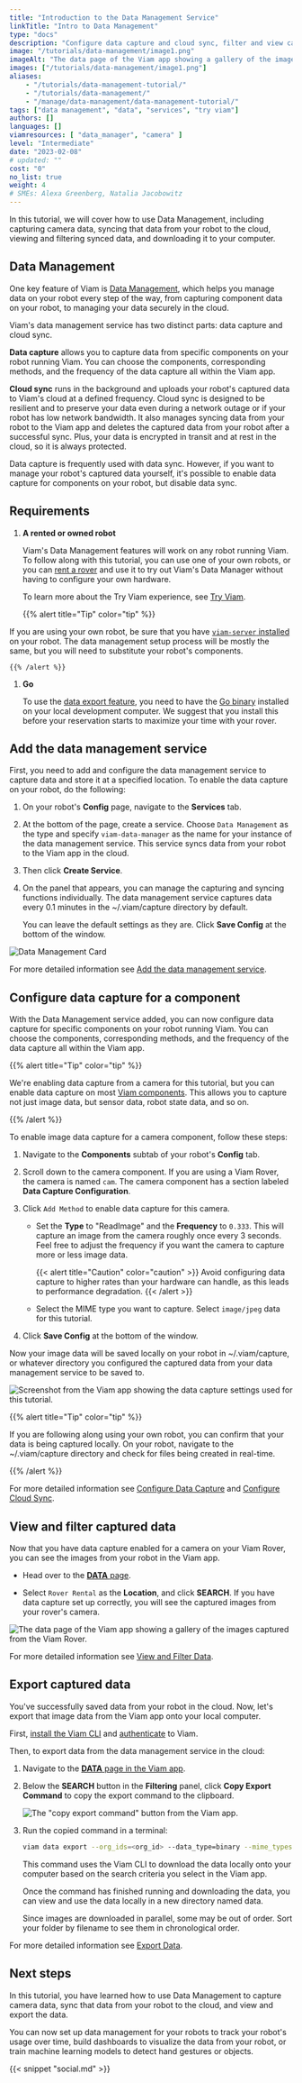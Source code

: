 ```yaml
---
title: "Introduction to the Data Management Service"
linkTitle: "Intro to Data Management"
type: "docs"
description: "Configure data capture and cloud sync, filter and view captured data, and export your data."
image: "/tutorials/data-management/image1.png"
imageAlt: "The data page of the Viam app showing a gallery of the images captured from the Viam Rover."
images: ["/tutorials/data-management/image1.png"]
aliases:
    - "/tutorials/data-management-tutorial/"
    - "/tutorials/data-management/"
    - "/manage/data-management/data-management-tutorial/"
tags: ["data management", "data", "services", "try viam"]
authors: []
languages: []
viamresources: [ "data_manager", "camera" ]
level: "Intermediate"
date: "2023-02-08"
# updated: ""
cost: "0"
no_list: true
weight: 4
# SMEs: Alexa Greenberg, Natalia Jacobowitz
---
```


In this tutorial, we will cover how to use Data Management, including capturing camera data, syncing that data from your robot to the cloud, viewing and filtering synced data, and downloading it to your computer.

## Data Management

One key feature of Viam is [Data Management](/manage/data/), which helps you manage data on your robot every step of the way, from capturing component data on your robot, to managing your data securely in the cloud.

Viam's data management service has two distinct parts: data capture and cloud sync.

**Data capture** allows you to capture data from specific components on your robot running Viam.
You can choose the components, corresponding methods, and the frequency of the data capture all within the Viam app.

**Cloud sync** runs in the background and uploads your robot's captured data to Viam's cloud at a defined frequency.
Cloud sync is designed to be resilient and to preserve your data even during a network outage or if your robot has low network bandwidth.
It also manages syncing data from your robot to the Viam app and deletes the captured data from your robot after a successful sync.
Plus, your data is encrypted in transit and at rest in the cloud, so it is always protected.

Data capture is frequently used with data sync.
However, if you want to manage your robot's captured data yourself, it's possible to enable data capture for components on your robot, but disable data sync.

## Requirements

1. **A rented or owned robot**

   Viam's Data Management features will work on any robot running Viam.
   To follow along with this tutorial, you can use one of your own robots, or you can [rent a rover](https://app.viam.com/try) and use it to try out Viam's Data Manager without having to configure your own hardware.

   To learn more about the Try Viam experience, see [Try Viam](/try-viam/).

    {{% alert title="Tip" color="tip" %}}

If you are using your own robot, be sure that you have [`viam-server` installed](/installation/) on your robot.
The data management setup process will be mostly the same, but you will need to substitute your robot's components.

    {{% /alert %}}

1. **Go**

    To use the [data export feature](#export-captured-data), you need to have the <a href="https://go.dev/dl/" target="_blank">Go binary</a> installed on your local development computer.
    We suggest that you install this before your reservation starts to maximize your time with your rover.

## Add the data management service

First, you need to add and configure the data management service to capture data and store it at a specified location.
To enable the data capture on your robot, do the following:

1. On your robot's **Config** page, navigate to the **Services** tab.
2. At the bottom of the page, create a service.
   Choose `Data Management` as the type and specify `viam-data-manager` as the name for your instance of the data management service.
   This service syncs data from your robot to the Viam app in the cloud.
3. Then click **Create Service**.
4. On the panel that appears, you can manage the capturing and syncing functions individually.
   The data management service captures data every 0.1 minutes in the <file>~/.viam/capture</file> directory by default.

   You can leave the default settings as they are.
   Click **Save Config** at the bottom of the window.

![Data Management Card](/tutorials/data-management/data-manager.png)

For more detailed information see [Add the data management service](/services/data/configure-data-capture/#add-the-data-management-service).

## Configure data capture for a component

With the Data Management service added, you can now configure data capture for specific components on your robot running Viam.
You can choose the components, corresponding methods, and the frequency of the data capture all within the Viam app.

{{% alert title="Tip" color="tip" %}}

We're enabling data capture from a camera for this tutorial, but you can enable data capture on most [Viam components](/components/).
This allows you to capture not just image data, but sensor data, robot state data, and so on.

{{% /alert %}}

To enable image data capture for a camera component, follow these steps:

1. Navigate to the **Components** subtab of your robot's **Config** tab.
2. Scroll down to the camera component.
   If you are using a Viam Rover, the camera is named `cam`.
   The camera component has a section labeled **Data Capture Configuration**.
3. Click `Add Method` to enable data capture for this camera.

   - Set the **Type** to "ReadImage" and the **Frequency** to `0.333`.
     This will capture an image from the camera roughly once every 3 seconds.
     Feel free to adjust the frequency if you want the camera to capture more or less image data.

     {{< alert title="Caution" color="caution" >}}
Avoid configuring data capture to higher rates than your hardware can handle, as this leads to performance degradation.
     {{< /alert >}}

   - Select the MIME type you want to capture.
     Select `image/jpeg` data for this tutorial.

4. Click **Save Config** at the bottom of the window.

Now your image data will be saved locally on your robot in <file>~/.viam/capture</file>, or whatever directory you configured the captured data from your data management service to be saved to.

![Screenshot from the Viam app showing the data capture settings used for this tutorial.](/tutorials/data-management/image5.png)

{{% alert title="Tip" color="tip" %}}

If you are following along using your own robot, you can confirm that your data is being captured locally.
On your robot, navigate to the <file>~/.viam/capture</file> directory and check for files being created in real-time.

{{% /alert %}}

For more detailed information see [Configure Data Capture](/services/data/configure-data-capture/#configure-data-capture-for-individual-components) and [Configure Cloud Sync](/services/data/configure-cloud-sync/).

## View and filter captured data

Now that you have data capture enabled for a camera on your Viam Rover, you can see the images from your robot in the Viam app.

- Head over to the [**DATA** page](https://app.viam.com/data/view).

- Select `Rover Rental` as the **Location**, and click **SEARCH**.
  If you have data capture set up correctly, you will see the captured images from your rover's camera.

![The data page of the Viam app showing a gallery of the images captured from the Viam Rover.](/tutorials/data-management/image1.png)

For more detailed information see [View and Filter Data](/manage/data/view/).

## Export captured data

You've successfully saved data from your robot in the cloud.
Now, let's export that image data from the Viam app onto your local computer.

First, [install the Viam CLI](/manage/cli/#install) and [authenticate](/manage/cli/#authenticate) to Viam.

Then, to export data from the data management service in the cloud:

1. Navigate to the [**DATA** page in the Viam app](https://app.viam.com/data/view).
2. Below the **SEARCH** button in the **Filtering** panel, click **Copy Export Command** to copy the export command to the clipboard.

   ![The "copy export command" button from the Viam app.](/tutorials/data-management/image4.png)

3. Run the copied command in a terminal:

   ```sh {class="command-line" data-prompt="$"}
   viam data export --org_ids=<org_id> --data_type=binary --mime_types=<mime_types> --destination=.
   ```

   This command uses the Viam CLI to download the data locally onto your computer based on the search criteria you select in the Viam app.

   Once the command has finished running and downloading the data, you can view and use the data locally in a new directory named <file>data</file>.

   Since images are downloaded in parallel, some may be out of order.
   Sort your folder by filename to see them in chronological order.

For more detailed information see [Export Data](/manage/data/export/).

## Next steps

In this tutorial, you have learned how to use Data Management to capture camera data, sync that data from your robot to the cloud, and view and export the data.

You can now set up data management for your robots to track your robot's usage over time, build dashboards to visualize the data from your robot, or train machine learning models to detect hand gestures or objects.

{{< snippet "social.md" >}}
